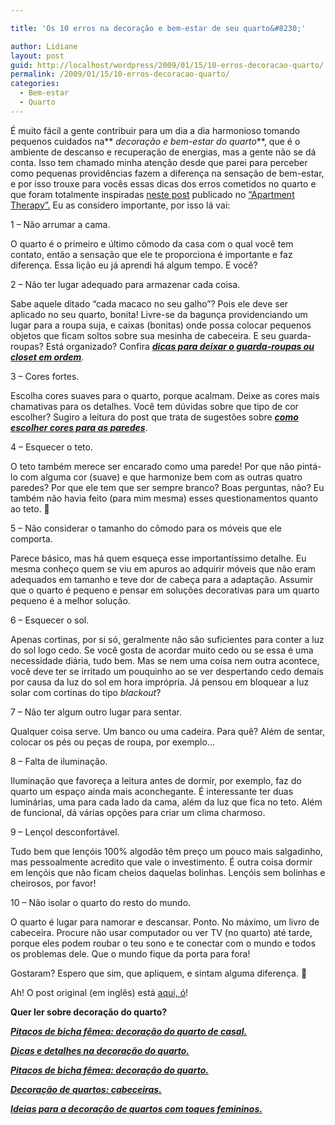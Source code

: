 ```yaml
---

title: 'Os 10 erros na decoração e bem-estar de seu quarto&#8230;'

author: Lidiane
layout: post
guid: http://localhost/wordpress/2009/01/15/10-erros-decoracao-quarto/
permalink: /2009/01/15/10-erros-decoracao-quarto/
categories:
  - Bem-estar
  - Quarto
---
```

É muito fácil a gente contribuir para um dia a dia harmonioso tomando pequenos cuidados na** _decoração e bem-estar do quarto_**, que é o ambiente de descanso e recuperação de energias, mas a gente não se dá conta. Isso tem chamado minha atenção desde que parei para perceber como pequenas providências fazem a diferença na sensação de bem-estar, e por isso trouxe para vocês essas dicas dos erros cometidos no quarto e que foram totalmente inspiradas <a href="http://www.apartmenttherapy.com/la/bedroom/10-common-mistakes-made-in-the-bedroom-073806" target="_blank">neste post</a> publicado no <a href="http://www.apartmenttherapy.com/" target="_blank">“Apartment Therapy”.</a> Eu as considero importante, por isso lá vai:

1 – Não arrumar a cama.

O quarto é o primeiro e último cômodo da casa com o qual você tem contato, então a sensação que ele te proporciona é importante e faz diferença. Essa lição eu já aprendi há algum tempo. E você?

2 – Não ter lugar adequado para armazenar cada coisa.

Sabe aquele ditado “cada macaco no seu galho”? Pois ele deve ser aplicado no seu quarto, bonita! Livre-se da bagunça providenciando um lugar para a roupa suja, e caixas (bonitas) onde possa colocar pequenos objetos que ficam soltos sobre sua mesinha de cabeceira. E seu guarda-roupas? Está organizado? Confira **_<a href="http://www.trololodemulher.com.br/2010/07/02/organizacao-guarda-roupa/" target="_self">dicas para deixar o guarda-roupas ou closet em ordem</a>_**.

3 – Cores fortes.

Escolha cores suaves para o quarto, porque acalmam. Deixe as cores mais chamativas para os detalhes. Você tem dúvidas sobre que tipo de cor escolher? Sugiro a leitura do post que trata de sugestões sobre **_<a href="http://www.trololodemulher.com.br/2010/05/31/cores-para-parede/" target="_self">como escolher cores para as paredes</a>_**.

4 – Esquecer o teto.

O teto também merece ser encarado como uma parede! Por que não pintá-lo com alguma cor (suave) e que harmonize bem com as outras quatro paredes? Por que ele tem que ser sempre branco? Boas perguntas, não? Eu também não havia feito (para mim mesma) esses questionamentos quanto ao teto. 🙂

5 – Não considerar o tamanho do cômodo para os móveis que ele comporta.

Parece básico, mas há quem esqueça esse importantíssimo detalhe. Eu mesma conheço quem se viu em apuros ao adquirir móveis que não eram adequados em tamanho e teve dor de cabeça para a adaptação. Assumir que o quarto é pequeno e pensar em soluções decorativas para um quarto pequeno é a melhor solução.

6 – Esquecer o sol.

Apenas cortinas, por si só, geralmente não são suficientes para conter a luz do sol logo cedo. Se você gosta de acordar muito cedo ou se essa é uma necessidade diária, tudo bem. Mas se nem uma coisa nem outra acontece, você deve ter se irritado um pouquinho ao se ver despertando cedo demais por causa da luz do sol em hora imprópria. Já pensou em bloquear a luz solar com cortinas do tipo _blackout_?

7 – Não ter algum outro lugar para sentar.

Qualquer coisa serve. Um banco ou uma cadeira. Para quê? Além de sentar, colocar os pés ou peças de roupa, por exemplo&#8230;

8 – Falta de iluminação.

Iluminação que favoreça a leitura antes de dormir, por exemplo, faz do quarto um espaço ainda mais aconchegante. É interessante ter duas luminárias, uma para cada lado da cama, além da luz que fica no teto. Além de funcional, dá várias opções para criar um clima charmoso.

9 – Lençol desconfortável.

Tudo bem que lençóis 100% algodão têm preço um pouco mais salgadinho, mas pessoalmente acredito que vale o investimento. É outra coisa dormir em lençóis que não ficam cheios daquelas bolinhas. Lençóis sem bolinhas e cheirosos, por favor!

10 – Não isolar o quarto do resto do mundo.

O quarto é lugar para namorar e descansar. Ponto. No máximo, um livro de cabeceira. Procure não usar computador ou ver TV (no quarto) até tarde, porque eles podem roubar o teu sono e te conectar com o mundo e todos os problemas dele. Que o mundo fique da porta para fora!

Gostaram? Espero que sim, que apliquem, e sintam alguma diferença. 🙂

Ah! O post original (em inglês) está <a href="http://www.apartmenttherapy.com/la/bedroom/10-common-mistakes-made-in-the-bedroom-073806" target="_blank">aqui, ó</a>!

**Quer ler sobre decoração do quarto?**

**_<a href="http://www.trololodemulher.com.br/2010/03/29/decoracao-quarto-de-casal/" target="_self">Pitacos de bicha fêmea: decoração do quarto de casal.</a>_**

**_<a href="http://www.trololodemulher.com.br/2009/10/01/dicas-decoracao-quarto/" target="_self">Dicas e detalhes na decoração do quarto.</a>_**

**_<a href="http://www.trololodemulher.com.br/2009/08/11/decoracao-quartos-ideia/" target="_self">Pitacos de bicha fêmea: decoração do quarto.</a>_**

**_<a href="http://www.trololodemulher.com.br/2009/04/30/cabeceiras-cama-casal/" target="_self">Decoração de quartos: cabeceiras.</a>_**

**_<a href="http://www.trololodemulher.com.br/2009/03/05/decoracao-feminina-quarto/" target="_self">Ideias para a decoração de quartos com toques femininos.</a>_**